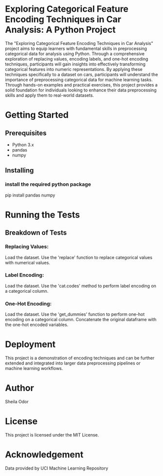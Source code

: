 # Exploring Categorical Feature Encoding Techniques in Car Analysis: A Python Project

The "Exploring Categorical Feature Encoding Techniques in Car Analysis" project aims to equip learners with fundamental skills in preprocessing categorical data for analysis using Python. Through a comprehensive exploration of replacing values, encoding labels, and one-hot encoding techniques, participants will gain insights into effectively transforming categorical features into numeric representations. By applying these techniques specifically to a dataset on cars, participants will understand the importance of preprocessing categorical data for machine learning tasks. Through hands-on examples and practical exercises, this project provides a solid foundation for individuals looking to enhance their data preprocessing skills and apply them to real-world datasets.

# Getting Started

## Prerequisites
- Python 3.x
- pandas
- numpy

## Installing



### install the required python package

pip install pandas numpy

# Running the Tests
## Breakdown of Tests
### Replacing Values:

Load the dataset.
Use the 'replace' function to replace categorical values with numerical values.

### Label Encoding:

Load the dataset.
Use the 'cat.codes' method to perform label encoding on a categorical column.

### One-Hot Encoding:

Load the dataset.
Use the 'get_dummies' function to perform one-hot encoding on a categorical column.
Concatenate the original dataframe with the one-hot encoded variables.

# Deployment
This project is a demonstration of encoding techniques and can be further extended and integrated into larger data preprocessing pipelines or machine learning workflows.

# Author
Sheila Odor

# License
This project is licensed under the MIT License.

# Acknowledgement
Data provided by UCI Machine Learning Repository

